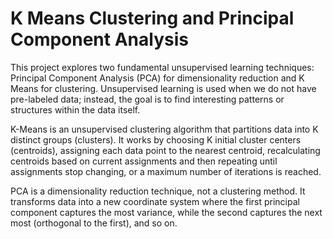 # K Means Clustering and Principal Component Analysis

This project explores two fundamental unsupervised learning techniques: Principal Component Analysis (PCA) for dimensionality reduction and K Means for clustering. Unsupervised learning is used when we do not have pre-labeled data; instead, the goal is to find interesting patterns or structures within the data itself.

K-Means is an unsupervised clustering algorithm that partitions data into K distinct groups (clusters). It works by choosing K initial cluster centers (centroids), assigning each data point to the nearest centroid, recalculating centroids based on current assignments and then repeating until assignments stop changing, or a maximum number of iterations is reached.

PCA is a dimensionality reduction technique, not a clustering method. It transforms data into a new coordinate system where the first principal component captures the most variance, while the second captures the next most (orthogonal to the first), and so on.
